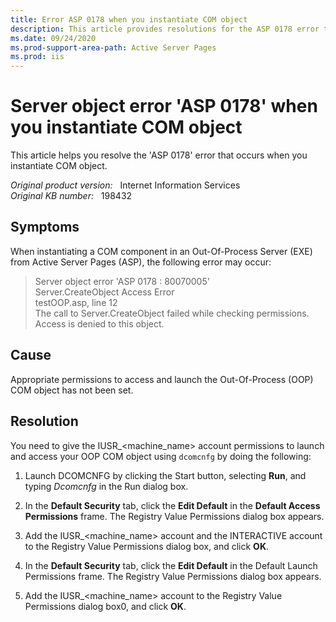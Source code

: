 ```yaml
---
title: Error ASP 0178 when you instantiate COM object
description: This article provides resolutions for the ASP 0178 error that occurs when you instantiate COM object.
ms.date: 09/24/2020
ms.prod-support-area-path: Active Server Pages
ms.prod: iis
---
```

# Server object error 'ASP 0178' when you instantiate COM object

This article helps you resolve the 'ASP 0178' error that occurs when you instantiate COM object.

_Original product version:_ &nbsp; Internet Information Services  
_Original KB number:_ &nbsp; 198432

## Symptoms

When instantiating a COM component in an Out-Of-Process Server (EXE) from Active Server Pages (ASP), the following error may occur:

> Server object error 'ASP 0178 : 80070005'  
Server.CreateObject Access Error  
testOOP.asp, line 12  
The call to Server.CreateObject failed while checking permissions.  
Access is denied to this object.  

## Cause

Appropriate permissions to access and launch the Out-Of-Process (OOP) COM object has not been set.

## Resolution

You need to give the IUSR_\<machine_name> account permissions to launch and access your OOP COM object using `dcomcnfg` by doing the following:

1. Launch DCOMCNFG by clicking the Start button, selecting **Run**, and typing *Dcomcnfg* in the Run dialog box.

2. In the **Default Security** tab, click the **Edit Default** in the **Default Access Permissions** frame. The Registry Value Permissions dialog box appears.

3. Add the IUSR_\<machine_name> account and the INTERACTIVE account to the Registry Value Permissions dialog box, and click **OK**.
4. In the **Default Security** tab, click the **Edit Default** in the Default Launch Permissions frame. The Registry Value Permissions dialog box appears.

5. Add the IUSR_\<machine_name> account to the Registry Value Permissions dialog box0, and click **OK**.
